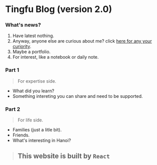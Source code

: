 # Tingfu Blog (version 2.0)

### What's news?
1. Have latest nothing.
2. Anyway, anyone else are curious about me? click [here for any your curiority](https://phuocding.gitlab.io).
3. Maybe a portfolio.
4. For interest, like a notebook or daily note.

### Part 1
> For expertise side.
  - What did you learn?
  - Something intereting you can share and need to be supported.
### Part 2
> For life side.
  - Families (just a litle bit).
  - Friends.
  - What's interesting in Hanoi?
  
  > ## This website is built by `React`

